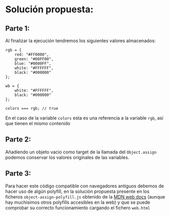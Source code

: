 # Solución propuesta:

## Parte 1:

Al finalizar la ejecución tendremos los siguientes valores almacenados:

```
rgb = {
    red: "#FF0000",
    green: "#00FF00",
    blue: "#0000FF",
    white: "#FFFFFF",
    black: "#000000"
};

wb = {
    white: "#FFFFFF",
    black: "#000000"
};

colors === rgb; // true
```

En el caso de la variable `colors` esta es una referencia a la variable `rgb`, así que tienen el mismo contenido

## Parte 2:

Añadiendo un objeto vacío como target de la llamada del `Object.assign` podemos conservar los valores originales de las variables.

## Parte 3:

Para hacer este código compatible con navegadores antiguos debemos de hacer uso 
de algún polyfill, en la solución propuesta presente en los ficheros `object-assign-polyfill.js` obtenido de la [MDN web docs](https://developer.mozilla.org/en-US/docs/Web/JavaScript/Reference/Global_Objects/Object/assign#Polyfill) (aunque hay muchísimos otros polyfills accesibles en la web) y que se puede comprobar su correcto funcionamiento cargando el fichero `web.html`